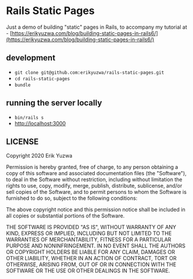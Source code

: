 # Rails Static Pages

Just a demo of building "static" pages in Rails, to accompany my tutorial at - [https://erikyuzwa.com/blog/building-static-pages-in-rails6/](https://erikyuzwa.com/blog/building-static-pages-in-rails6/)

## development

- `git clone git@github.com:erikyuzwa/rails-static-pages.git`
- `cd rails-static-pages`
- `bundle`

## running the server locally

- `bin/rails s`
- [http://localhost:3000](http://localhost:3000)

## LICENSE

Copyright 2020 Erik Yuzwa

Permission is hereby granted, free of charge, to any person obtaining a copy of this software and associated documentation files (the "Software"), to deal in the Software without restriction, including without limitation the rights to use, copy, modify, merge, publish, distribute, sublicense, and/or sell copies of the Software, and to permit persons to whom the Software is furnished to do so, subject to the following conditions:

The above copyright notice and this permission notice shall be included in all copies or substantial portions of the Software.

THE SOFTWARE IS PROVIDED "AS IS", WITHOUT WARRANTY OF ANY KIND, EXPRESS OR IMPLIED, INCLUDING BUT NOT LIMITED TO THE WARRANTIES OF MERCHANTABILITY, FITNESS FOR A PARTICULAR PURPOSE AND NONINFRINGEMENT. IN NO EVENT SHALL THE AUTHORS OR COPYRIGHT HOLDERS BE LIABLE FOR ANY CLAIM, DAMAGES OR OTHER LIABILITY, WHETHER IN AN ACTION OF CONTRACT, TORT OR OTHERWISE, ARISING FROM, OUT OF OR IN CONNECTION WITH THE SOFTWARE OR THE USE OR OTHER DEALINGS IN THE SOFTWARE.
